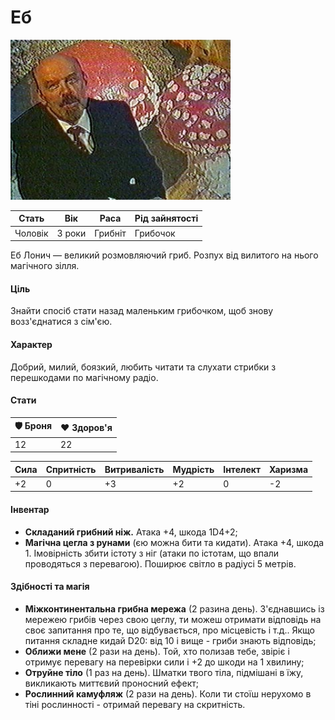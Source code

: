 # Eб

<img src="/Assets/Images/Heroes/Eb.jpg" height="256">

| Стать   | Вік    | Раса    | Рід зайнятості |
| ------- | ------ | ------- | -------------- |
| Чоловік | 3 роки | Грибніт | Грибочок       |

Еб Лонич — великий розмовляючий гриб. Розпух від вилитого на нього магічного зілля.

#### Ціль

Знайти спосіб стати назад маленьким грибочком, щоб знову возз'єднатися з сім'єю.

#### Характер

Добрий, милий, боязкий, любить читати та слухати стрибки з перешкодами по магічному радіо.

#### Стати

| 🛡 Броня | ❤️ Здоров'я |
| ------- | ----------- |
| 12      | 22          |

| Сила | Спритність | Витривалість | Мудрість | Інтелект | Харизма |
| ---- | ---------- | ------------ | -------- | -------- | ------- |
| +2   | 0          | +3           | +2       | 0        | -2      |

#### Інвентар

- <b>Складаний грибний ніж.</b> Атака +4, шкода 1D4+2;
- <b>Магічна цегла з рунами</b> (єю можна бити та кидати). Атака +4, шкода 1. Імовірність збити істоту з ніг (атаки по істотам, що впали проводяться з перевагою). Поширює світло в радіусі 5 метрів.

#### Здібності та магія

- <b>Міжконтинентальна грибна мережа</b> (2 разина день). З'єднавшись із мережею грибів через свою цеглу, ти можеш отримати відповідь на своє запитання про те, що відбувається, про місцевість і т.д.. Якщо питання складне кидай D20: від 10 і вище - гриби знають відповідь;
- <b>Оближи мене</b> (2 рази на день). Той, хто полизав тебе, звіріє і отримує перевагу на перевірки сили і +2 до шкоди на 1 хвилину;
- <b>Отруйне тіло</b> (1 раз на день). Шматки твого тіла, підмішані в їжу, викликають миттєвий проносний ефект;
- <b>Рослинний камуфляж</b> (2 рази на день). Коли ти стоїш нерухомо в тіні рослинності - отримай перевагу на скритність.
